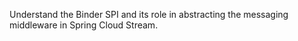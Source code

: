 Understand the Binder SPI and its role in abstracting the messaging middleware in Spring Cloud Stream.